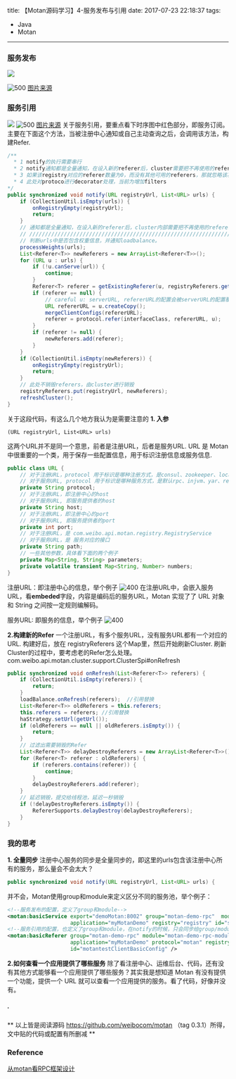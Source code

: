 title: 【Motan源码学习】4-服务发布与引用
date: 2017-07-23 22:18:37
tags:
- Java
- Motan
---

### **服务发布**
![](/images/【Motan源码学习】4-服务发布与引用_1.png)
<!--more-->
![500](/images/【Motan源码学习】4-服务发布与引用_2.png)
[图片来源](http://kriszhang.com/motan-rpc-impl/)


### **服务引用**
![](/images/【Motan源码学习】4-服务发布与引用_3.png)
![500](/images/【Motan源码学习】4-服务发布与引用_4.png)
[图片来源](http://kriszhang.com/motan-rpc-impl/)
关于服务引用，要重点看下时序图中红色部分，即服务订阅。主要在下面这个方法，当被注册中心通知或自己主动查询之后，会调用该方法，构建Refer.
```java
/**
  * 1 notify的执行需要串行
  * 2 notify通知都是全量通知，在设入新的referer后，cluster需要把不再使用的referer进行回收，避免资源泄漏;
  * 3 如果该registry对应的referer数量为0，而没有其他可用的referers，那就忽略该次通知；
  * 4 此处对protoco进行decorator处理，当前为增加filters
*/
public synchronized void notify(URL registryUrl, List<URL> urls) {
    if (CollectionUtil.isEmpty(urls)) {
        onRegistryEmpty(registryUrl);
        return;
    }
    // 通知都是全量通知，在设入新的referer后，cluster内部需要把不再使用的referer进行回收，避免资源泄漏
    // ////////////////////////////////////////////////////////////////////////////////
    // 判断urls中是否包含权重信息，并通知loadbalance。
    processWeights(urls);
    List<Referer<T>> newReferers = new ArrayList<Referer<T>>();
    for (URL u : urls) {
        if (!u.canServe(url)) {
            continue;
        }
        Referer<T> referer = getExistingReferer(u, registryReferers.get(registryUrl));
        if (referer == null) {
            // careful u: serverURL, refererURL的配置会被serverURL的配置覆盖
            URL refererURL = u.createCopy();
            mergeClientConfigs(refererURL);
            referer = protocol.refer(interfaceClass, refererURL, u);
        }
        if (referer != null) {
            newReferers.add(referer);
        }
    }
    if (CollectionUtil.isEmpty(newReferers)) {
        onRegistryEmpty(registryUrl);
        return;
    }
    // 此处不销毁referers，由cluster进行销毁
    registryReferers.put(registryUrl, newReferers);
    refreshCluster();
}
```
关于这段代码，有这么几个地方我认为是需要注意的
**1. 入参**
```
(URL registryUrl, List<URL> urls)
```
这两个URL并不是同一个意思，前者是注册URL，后者是服务URL. URL 是 Motan 中很重要的一个类，用于保存一些配置信息，用于标识注册信息或服务信息. 
```java
public class URL {
    // 对于注册URL，protocol 用于标识是哪种注册方式，是consul、zookeeper、local或其他
    // 对于服务URL, protocol 用于标识是哪种服务方式，是默认rpc、injvm、yar、restful或其他
    private String protocol;
    // 对于注册URL，即注册中心的host
    // 对于服务URL, 即服务提供者的host
    private String host;
    // 对于注册URL，即注册中心的port
    // 对于服务URL, 即服务提供者的port
    private int port;
    // 对于注册URL，是 com.weibo.api.motan.registry.RegistryService
    // 对于服务URL，是 服务对应的接口
    private String path;
    // 一些其他参数，具体看下面的两个例子
    private Map<String, String> parameters;
    private volatile transient Map<String, Number> numbers;
}
```


注册URL：即注册中心的信息，举个例子
![400](/images/【Motan源码学习】4-服务发布与引用-5.png)
在注册URL中，会嵌入服务URL，看**embeded**字段，内容是编码后的服务URL，Motan 实现了了 URL 对象和 String 之间按一定规则编解码。

服务URL: 即服务的信息，举个例子
![400](/images/【Motan源码学习】4-服务发布与引用-6.png)

**2.构建新的Refer**
一个注册URL，有多个服务URL，没有服务URL都有一个对应的URL. 构建好后，放在 registryReferers 这个Map里，然后开始刷新Cluster. 刷新
Cluster的过程中，要考虑老的Refer怎么处理。com.weibo.api.motan.cluster.support.ClusterSpi#onRefresh
```java
public synchronized void onRefresh(List<Referer<T>> referers) {
    if (CollectionUtil.isEmpty(referers)) {
        return;
    }
    loadBalance.onRefresh(referers);  //引用替换
    List<Referer<T>> oldReferers = this.referers;
    this.referers = referers; //引用替换
    haStrategy.setUrl(getUrl());
    if (oldReferers == null || oldReferers.isEmpty()) {
        return;
    }
    // 过滤出需要销毁的Refer
    List<Referer<T>> delayDestroyReferers = new ArrayList<Referer<T>>();
    for (Referer<T> referer : oldReferers) {
        if (referers.contains(referer)) {
            continue;
        }
        delayDestroyReferers.add(referer);
    }
    // 延迟销毁，提交给线程池，延迟一秒销毁
    if (!delayDestroyReferers.isEmpty()) {
        RefererSupports.delayDestroy(delayDestroyReferers);
    }
}
```


### **我的思考**
**1. 全量同步**
注册中心服务的同步是全量同步的，即这里的urls包含该注册中心所有的服务，那么量会不会太大？
```java
public synchronized void notify(URL registryUrl, List<URL> urls) {
```
并不会，Motan使用group和module来定义区分不同的服务池，举个例子：
```xml
<!--服务发布的配置，定义了group和module-->
<motan:basicService export="demoMotan:8002" group="motan-demo-rpc"  module="motan-demo-rpc-module1" 
                    application="myMotanDemo" registry="registry" id="serviceBasicConfig"/>
<!--服务引用的配置，也定义了group和module，在notify的时候，只会同步给group/module的服务-->
<motan:basicReferer group="motan-demo-rpc" module="motan-demo-rpc-module1"
                    application="myMotanDemo" protocol="motan" registry="registry"
                    id="motantestClientBasicConfig" />
```                        
**2.如何查看一个应用提供了哪些服务**
除了看注册中心、运维后台、代码，还有没有其他方式能够看一个应用提供了哪些服务？其实我是想知道 Motan 有没有提供一个功能，提供一个 URL 就可以查看一个应用提供的服务。看了代码，好像并没有。


##### .
** 以上皆是阅读源码 https://github.com/weibocom/motan （tag 0.3.1）所得，文中贴的代码或配置有所删减 **

### **Reference**
[从motan看RPC框架设计](http://kriszhang.com/motan-rpc-impl/)


<style>
img[title="300"] {
  width:300px;
  width:300px;
  display: block;
}
img[title="400"] {
  width:400px;
  width:400px;
  display: block;
}
img[title="450"] {
  width:450px;
  width:450px;
  display: block;
}
img[title="500"] {
  width:500px;
  height:500px;
  display: block;
}
</style>
